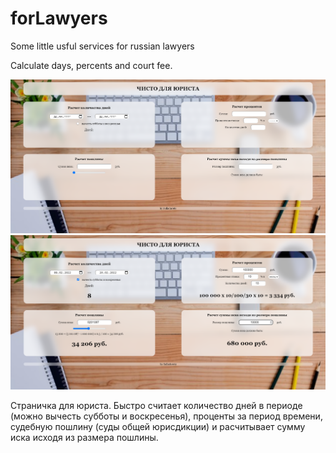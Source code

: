 # forLawyers
Some little usful services for russian lawyers

Calculate days, percents and court fee.

![Start](Screenshot01.png "Начало работы")
![Using](Screenshot02.png "Использование")

Страничка для юриста.
Быстро считает количество дней в периоде (можно вычесть субботы и воскресенья), проценты за период времени, судебную пошлину (суды общей юрисдикции) и расчитывает сумму иска исходя из размера пошлины.
